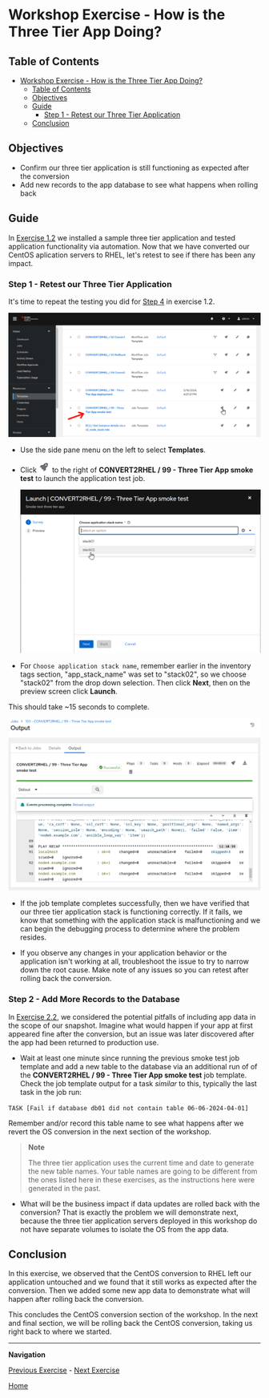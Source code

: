 # Workshop Exercise - How is the Three Tier App Doing?

## Table of Contents

- [Workshop Exercise - How is the Three Tier App Doing?](#workshop-exercise---how-is-the-three-tier-app-doing)
  - [Table of Contents](#table-of-contents)
  - [Objectives](#objectives)
  - [Guide](#guide)
    - [Step 1 - Retest our Three Tier Application](#step-1---retest-our-three-tier-application)
  - [Conclusion](#conclusion)

## Objectives

* Confirm our three tier application is still functioning as expected after the conversion
* Add new records to the app database to see what happens when rolling back

## Guide

In [Exercise 1.2](../1.2-three-tier-app/README.md) we installed a sample three tier application and tested application functionality via automation. Now that we have converted our CentOS aplication servers to RHEL, let's retest to see if there has been any impact.

### Step 1 - Retest our Three Tier Application

It's time to repeat the testing you did for [Step 4](../1.2-three-tier-app/README.md#step-4---smoke-test-three-tier-application) in exercise 1.2.

  ![Job templates listed on AAP Web UI 2](images/aap_templates_2.png)

- Use the side pane menu on the left to select **Templates**.

- Click ![launch](images/convert2rhel-aap2-launch.png) to the right of **CONVERT2RHEL / 99 - Three Tier App smoke test** to launch the application test job.

  ![3tier-smoke-test-select](images/convert2rhel-3tier-smoke-select.png)

- For `Choose application stack name`, remember earlier in the inventory tags section, "app_stack_name" was set to "stack02", so we choose "stack02" from the drop down selection. Then click **Next**, then on the preview screen click **Launch**.

This should take ~15 seconds to complete.

  ![3tier-smoke-test-output](images/convert2rhel-3tier-smoke-output.png)

- If the job template completes successfully, then we have verified that our three tier application stack is functioning correctly. If it fails, we know that something with the application stack is malfunctioning and we can begin the debugging process to determine where the problem resides.

- If you observe any changes in your application behavior or the application isn't working at all, troubleshoot the issue to try to narrow down the root cause. Make note of any issues so you can retest after rolling back the conversion.

### Step 2 - Add More Records to the Database

In [Exercise 2.2](../2.2-snapshots/README.md), we considered the potential pitfalls of including app data in the scope of our snapshot. Imagine what would happen if your app at first appeared fine after the conversion, but an issue was later discovered after the app had been returned to production use.

- Wait at least one minute since running the previous smoke test job template and add a new table to the database via an additional run of of the **CONVERT2RHEL / 99 - Three Tier App smoke test** job template. Check the job template output for a task _similar_ to this, typically the last task in the job run:

`TASK [Fail if database db01 did not contain table 06-06-2024-04-01]`

Remember and/or record this table name to see what happens after we revert the OS conversion in the next section of the workshop.

> **Note**
  >
  > The three tier application uses the current time and date to generate the new table names. Your table names are going to be different from the ones listed here in these exercises, as the instructions here were generated in the past.

- What will be the business impact if data updates are rolled back with the conversion? That is exactly the problem we will demonstrate next, because the three tier application servers deployed in this workshop do not have separate volumes to isolate the OS from the app data.

## Conclusion

In this exercise, we observed that the CentOS conversion to RHEL left our application untouched and we found that it still works as expected after the conversion. Then we added some new app data to demonstrate what will happen after rolling back the conversion.

This concludes the CentOS conversion section of the workshop. In the next and final section, we will be rolling back the CentOS conversion, taking us right back to where we started.

---

**Navigation**

[Previous Exercise](../2.3-check-convert/README.md) - [Next Exercise](../3.1-error-condition/README.md)

[Home](../README.md)
